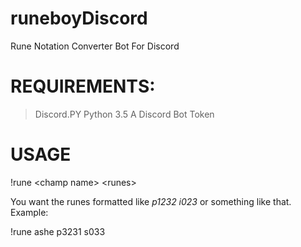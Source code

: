 # runeboyDiscord
Rune Notation Converter Bot For Discord

# REQUIREMENTS:
>Discord.PY
>Python 3.5
>A Discord Bot Token


# USAGE
\!rune \<champ name> \<runes>

You want the runes formatted like _p1232 i023_ or something like that.
Example:

  !rune ashe p3231 s033
